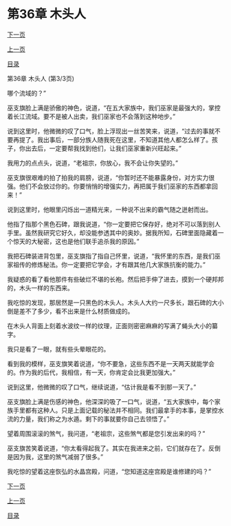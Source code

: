 <h1>第36章   木头人</h1>
            <div><p><a href="./0108_%E7%AC%AC37%E7%AB%A0_%E5%A0%B5%E6%B2%B3%E7%9C%BC.md">下一页</a></p><p><a href="./0106_%E7%AC%AC36%E7%AB%A0_%E6%9C%A8%E5%A4%B4%E4%BA%BA.md">上一页</a></p><p><a href="../">目录</a></p></div>
            <div><p>第36章   木头人 (第3/3页)</p><p>哪个流域的？”</p><p>巫支旗脸上满是骄傲的神色，说道，“在五大家族中，我们巫家是最强大的，掌控着长江流域。要不是被人出卖，我们巫家也不会落到这种地步。”</p><p>说到这里时，他微微的叹了口气，脸上浮现出一丝苦笑来，说道，“过去的事就不要再提了。我出事后，一部分族人随我死在这里，不知道其他人都怎么样了。孩子，你出去后，一定要帮我找到他们，让我们巫家重新兴旺起来。”</p><p>我用力的点点头，说道，“老祖宗，你放心，我不会让你失望的。”</p><p>巫支旗很艰难的拍了拍我的肩膀，说道，“你暂时还不能暴露身份，对方实力很强。他们不会放过你的。你要悄悄的增强实力，再把属于我们巫家的东西都拿回来！”</p><p>说到这里时，他眼里闪烁出一道精光来，一种说不出来的霸气随之迸射而出。</p><p>他指了指那个黑色石碑，跟我说道，“你一定要把它保存好，绝对不可以落到别人手里。虽然我研究它好久，却没能参透其中的奥妙。据我所知，石碑里面隐藏着一个惊天的大秘密，这也是他们联手追杀我的原因。”</p><p>我把石碑装进背包里，巫支旗指了指自己怀里，说道，“我怀里的东西，是我们巫家祖传的修炼秘法。你一定要把它学会，才有跟其他几大家族抗衡的能力。”</p><p>我疑惑的看了看他那件有些破烂不堪的长袍。然后把手伸了进去，摸到一个硬邦邦的，木头一样的东西来。</p><p>我吃惊的发现，那居然是一只黑色的木头人。木头人大约一尺多长，跟石碑的大小倒是差不了多少，看不出来是什么材质做成的。</p><p>在木头人背面上刻着水波纹一样的纹理，正面则密密麻麻的写满了蝇头大小的纂字。</p><p>我只是看了一眼，就有些头晕眼花的。</p><p>看到我的模样，巫支旗笑着说道，“你不要急，这些东西不是一天两天就能学会的。作为我的后代，我相信，有一天，你肯定会比我更加强大。”</p><p>说到这里，他微微的叹了口气，继续说道，“估计我是看不到那一天了。”</p><p>巫支旗脸上满是伤感的神色，他深深的吸了一口气，说道，“五大家族中，每个家族手里都有这种人。只是上面记载的秘法并不相同。我们最拿手的本事，是掌控水流的力量，我们称之为水遁。剩下的事就要你自己去领悟了。”</p><p>望着周围滚滚的煞气，我问道，“老祖宗，这些煞气都是您引发出来的吗？”</p><p>巫支旗苦笑着说道，“你太看得起我了。其实在我进来之前，它们就存在了。反倒是因为我，这里的煞气减弱了很多。”</p><p>我吃惊的望着这座恢弘的水晶宫殿，问道，“您知道这座宫殿是谁修建的吗？”</p></div>
            <div><p><a href="./0108_%E7%AC%AC37%E7%AB%A0_%E5%A0%B5%E6%B2%B3%E7%9C%BC.md">下一页</a></p><p><a href="./0106_%E7%AC%AC36%E7%AB%A0_%E6%9C%A8%E5%A4%B4%E4%BA%BA.md">上一页</a></p><p><a href="../">目录</a></p></div>